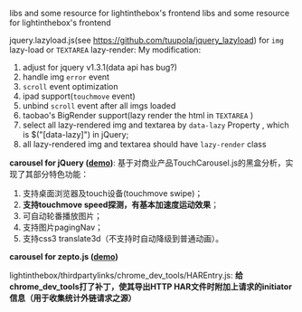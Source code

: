 libs and some resource for lightinthebox's frontend
libs and some resource for lightinthebox's frontend

jquery.lazyload.js(see https://github.com/tuupola/jquery_lazyload) for `img` lazy-load or `TEXTAREA` lazy-render:
My modification:
 1. adjust for jquery v1.3.1(data api has bug?)
 2. handle img `error` event
 3. `scroll` event optimization
 4. ipad support(`touchmove` event)
 5. unbind `scroll` event after all imgs loaded
 6. taobao's BigRender support(lazy render the html in `TEXTAREA` ) 
 7. select all lazy-rendered img and textarea by `data-lazy` Property , which is $("[data-lazy]") in jQuery;
 8. all lazy-rendered img and textarea should have `lazy-render` class

**carousel for jQuery ([demo](http://session.im/lightinthebox/carousel/slide.html))**: 基于对商业产品TouchCarousel.js的黑盒分析，实现了其部分特色功能：
 1. 支持桌面浏览器及touch设备(touchmove swipe)；
 2. **支持touchmove speed探测，有基本加速度运动效果**；
 3. 可自动轮番播放图片；
 4. 支持图片pagingNav；
 5. 支持css3 translate3d（不支持时自动降级到普通动画）。

**carousel for zepto.js ([demo](http://session.im/lightinthebox/carousel/zepto/slide.html))**

lightinthebox/thirdpartylinks/chrome_dev_tools/HAREntry.js: 
 **给chrome_dev_tools打了补丁，使其导出HTTP HAR文件时附加上请求的initiator信息（用于收集统计外链请求之源）**

